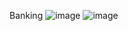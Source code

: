 Banking
![image](https://github.com/user-attachments/assets/13709efb-3de4-453b-a7a7-5eb3597f56ff)
![image](https://github.com/user-attachments/assets/d465fc36-613b-42b8-a01b-12a842f369ad)
